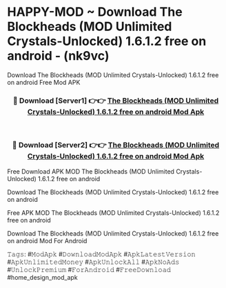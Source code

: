 # HAPPY-MOD ~ Download The Blockheads (MOD Unlimited Crystals-Unlocked) 1.6.1.2 free on android - (nk9vc)
Download The Blockheads (MOD Unlimited Crystals-Unlocked) 1.6.1.2 free on android Free Mod APK

<div align="center">
<h3>🔴 Download [Server1] 👉👉 <a href="https://apk-comot.site?title=The_Blockheads_(MOD_Unlimited_Crystals-Unlocked)_1.6.1.2_free_on_android">The Blockheads (MOD Unlimited Crystals-Unlocked) 1.6.1.2 free on android Mod Apk</a></h3><br>

<h3>🔴 Download [Server2] 👉👉 <a href="https://apk-comot.site?title=The_Blockheads_(MOD_Unlimited_Crystals-Unlocked)_1.6.1.2_free_on_android">The Blockheads (MOD Unlimited Crystals-Unlocked) 1.6.1.2 free on android Mod Apk</a></h3>
</div>


Free Download APK MOD The Blockheads (MOD Unlimited Crystals-Unlocked) 1.6.1.2 free on android

Download The Blockheads (MOD Unlimited Crystals-Unlocked) 1.6.1.2 free on android 

Free APK MOD The Blockheads (MOD Unlimited Crystals-Unlocked) 1.6.1.2 free on android 

Download The Blockheads (MOD Unlimited Crystals-Unlocked) 1.6.1.2 free on android Mod For Android

𝚃𝚊𝚐𝚜: #𝙼𝚘𝚍𝙰𝚙𝚔 #𝙳𝚘𝚠𝚗𝚕𝚘𝚊𝚍𝙼𝚘𝚍𝙰𝚙𝚔 #𝙰𝚙𝚔𝙻𝚊𝚝𝚎𝚜𝚝𝚅𝚎𝚛𝚜𝚒𝚘𝚗 #𝙰𝚙𝚔𝚄𝚗𝚕𝚒𝚖𝚒𝚝𝚎𝚍𝙼𝚘𝚗𝚎𝚢 #𝙰𝚙𝚔𝚄𝚗𝚕𝚘𝚌𝚔𝙰𝚕𝚕 #𝙰𝚙𝚔𝙽𝚘𝙰𝚍𝚜 #𝚄𝚗𝚕𝚘𝚌𝚔𝙿𝚛𝚎𝚖𝚒𝚞𝚖 #𝙵𝚘𝚛𝙰𝚗𝚍𝚛𝚘𝚒𝚍 #𝙵𝚛𝚎𝚎𝙳𝚘𝚠𝚗𝚕𝚘𝚊𝚍 #home_design_mod_apk